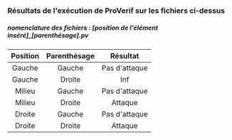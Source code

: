 ### Résultats de l'exécution de ProVerif sur les fichiers ci-dessus

##### nomenclature des fichiers : [position de l'élément inséré]_[parenthésage].pv


| Position  | Parenthésage  |     Résultat                   |
|:---------:|:-------------:|:------------------------------:|
| Gauche    | Gauche        | Pas d'attaque                  |
| Gauche    | Droite        | Inf                            |
| Milieu    | Gauche        | Pas d'attaque                  |
| Milieu    | Droite        | Attaque                        |
| Droite    | Gauche        | Pas d'attaque                  |
| Droite    | Droite        | Attaque                        |
